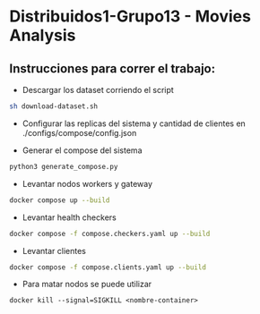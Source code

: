# Distribuidos1-Grupo13 - Movies Analysis

## Instrucciones para correr el trabajo:

- Descargar los dataset corriendo el script
```sh
sh download-dataset.sh
```

- Configurar las replicas del sistema y cantidad de clientes en ./configs/compose/config.json

- Generar el compose del sistema
```sh
python3 generate_compose.py
```

- Levantar nodos workers y gateway
```bash
docker compose up --build
```

- Levantar health checkers
```sh
docker compose -f compose.checkers.yaml up --build
```

- Levantar clientes
```sh
docker compose -f compose.clients.yaml up --build
```

- Para matar nodos se puede utilizar
```
docker kill --signal=SIGKILL <nombre-container>
```

